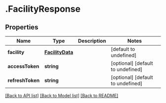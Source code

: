 # .FacilityResponse

## Properties

Name | Type | Description | Notes
------------ | ------------- | ------------- | -------------
**facility** | [**FacilityData**](FacilityData.md) |  | [default to undefined]
**accessToken** | **string** |  | [optional] [default to undefined]
**refreshToken** | **string** |  | [optional] [default to undefined]


[[Back to API list]](../README.md#documentation-for-api-endpoints) [[Back to Model list]](../README.md#documentation-for-models) [[Back to README]](../README.md)
